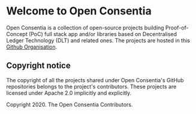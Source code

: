 # Welcome to Open Consentia

Open Consentia is a collection of open-source projects building Proof-of-Concept (PoC) full stack app and/or libraries based on Decentralised Ledger Technology (DLT) and related ones. The projects are hosted in this [Github Organisation](https://github.com/openconsentia).

## Copyright notice

The copyright of all the projects shared under Open Consentia's GitHub repositories belongs to the project's contributors. These projects are licensed under Apache 2.0 implicitly and explicitly.

Copyright 2020. The Open Consentia Contributors. 